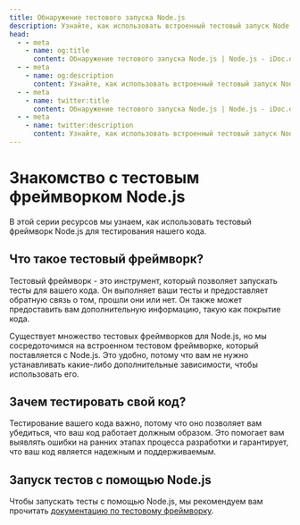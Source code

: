 ```yaml
---
title: Обнаружение тестового запуска Node.js
description: Узнайте, как использовать встроенный тестовый запуск Node.js для тестирования вашего кода и обеспечения его надежности и поддерживаемости.
head:
  - - meta
    - name: og:title
      content: Обнаружение тестового запуска Node.js | Node.js - iDoc.dev
  - - meta
    - name: og:description
      content: Узнайте, как использовать встроенный тестовый запуск Node.js для тестирования вашего кода и обеспечения его надежности и поддерживаемости.
  - - meta
    - name: twitter:title
      content: Обнаружение тестового запуска Node.js | Node.js - iDoc.dev
  - - meta
    - name: twitter:description
      content: Узнайте, как использовать встроенный тестовый запуск Node.js для тестирования вашего кода и обеспечения его надежности и поддерживаемости.
---
```



# Знакомство с тестовым фреймворком Node.js

В этой серии ресурсов мы узнаем, как использовать тестовый фреймворк Node.js для тестирования нашего кода.

## Что такое тестовый фреймворк?
Тестовый фреймворк - это инструмент, который позволяет запускать тесты для вашего кода. Он выполняет ваши тесты и предоставляет обратную связь о том, прошли они или нет. Он также может предоставить вам дополнительную информацию, такую как покрытие кода.

Существует множество тестовых фреймворков для Node.js, но мы сосредоточимся на встроенном тестовом фреймворке, который поставляется с Node.js. Это удобно, потому что вам не нужно устанавливать какие-либо дополнительные зависимости, чтобы использовать его.

## Зачем тестировать свой код?
Тестирование вашего кода важно, потому что оно позволяет вам убедиться, что ваш код работает должным образом. Это помогает вам выявлять ошибки на ранних этапах процесса разработки и гарантирует, что ваш код является надежным и поддерживаемым.

## Запуск тестов с помощью Node.js
Чтобы запускать тесты с помощью Node.js, мы рекомендуем вам прочитать [документацию по тестовому фреймворку](/ru/nodejs/api/test).

